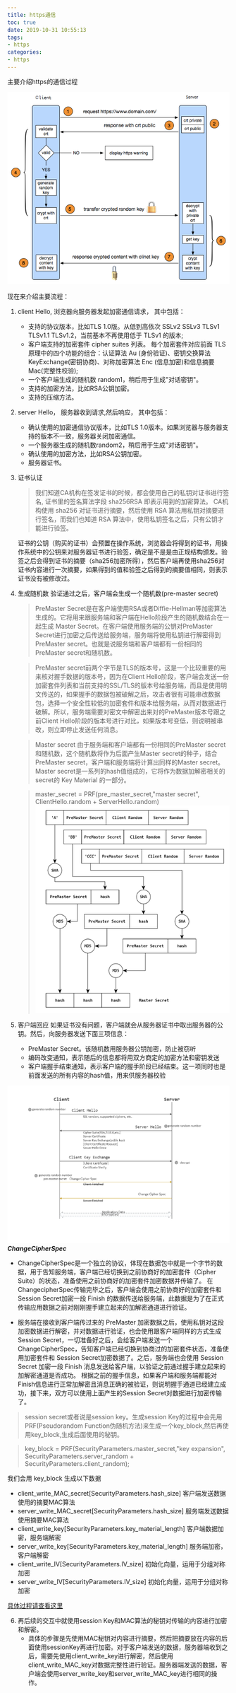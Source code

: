 ```yaml
---
title: https通信
toc: true
date: 2019-10-31 10:55:13
tags:
- https
categories:
- https
---
```


主要介绍https的通信过程

<!--more-->
![图示流程](https://raw.githubusercontent.com/pacoblack/BlogImages/master/https/https1.png)

现在来介绍主要流程：
1. client Hello, 浏览器向服务器发起加密通信请求， 其中包括：
    - 支持的协议版本，比如TLS 1.0版。从低到高依次 SSLv2 SSLv3 TLSv1 TLSv1.1 TLSv1.2，当前基本不再使用低于 TLSv1 的版本;
    - 客户端支持的加密套件 cipher suites 列表。 每个加密套件对应前面 TLS 原理中的四个功能的组合：认证算法 Au (身份验证)、密钥交换算法 KeyExchange(密钥协商)、对称加密算法 Enc (信息加密)和信息摘要 Mac(完整性校验);
    - 一个客户端生成的随机数 random1，稍后用于生成"对话密钥"。
    - 支持的加密方法，比如RSA公钥加密。
    - 支持的压缩方法。

2. server Hello， 服务器收到请求,然后响应， 其中包括：
    - 确认使用的加密通信协议版本，比如TLS 1.0版本。如果浏览器与服务器支持的版本不一致，服务器关闭加密通信。
    - 一个服务器生成的随机数random2，稍后用于生成"对话密钥"。
    - 确认使用的加密方法，比如RSA公钥加密。
    - 服务器证书。

3. 证书认证
    >我们知道CA机构在签发证书的时候，都会使用自己的私钥对证书进行签名, 证书里的签名算法字段 sha256RSA 即表示用到的加密算法。
    CA机构使用 sha256 对证书进行摘要，然后使用 RSA 算法用私钥对摘要进行签名，而我们也知道 RSA 算法中，使用私钥签名之后，只有公钥才能进行验签。

    证书的公钥（购买的证书）会预置在操作系统，浏览器会将得到的证书，用操作系统中的公钥来对服务器证书进行验签，确定是不是是由正规结构颁发。验签之后会得到证书的摘要（sha256加密所得），然后客户端再使用sha256对证书内容进行一次摘要，如果得到的值和验签之后得到的摘要值相同，则表示证书没有被修改过。
4. 生成随机数
    验证通过之后，客户端会生成一个随机数(pre-master secret)
    > PreMaster Secret是在客户端使用RSA或者Diffie-Hellman等加密算法生成的。它将用来跟服务端和客户端在Hello阶段产生的随机数结合在一起生成 Master Secret。在客户端使用服务端的公钥对PreMaster Secret进行加密之后传送给服务端，服务端将使用私钥进行解密得到PreMaster secret。也就是说服务端和客户端都有一份相同的PreMaster secret和随机数。

    > PreMaster secret前两个字节是TLS的版本号，这是一个比较重要的用来核对握手数据的版本号，因为在Client Hello阶段，客户端会发送一份加密套件列表和当前支持的SSL/TLS的版本号给服务端，而且是使用明文传送的，如果握手的数据包被破解之后，攻击者很有可能串改数据包，选择一个安全性较低的加密套件和版本给服务端，从而对数据进行破解。所以，服务端需要对密文中解密出来对的PreMaster版本号跟之前Client Hello阶段的版本号进行对比，如果版本号变低，则说明被串改，则立即停止发送任何消息。

    > Master secret 由于服务端和客户端都有一份相同的PreMaster secret和随机数，这个随机数将作为后面产生Master secret的种子，结合PreMaster secret，客户端和服务端将计算出同样的Master secret。Master secret是一系列的hash值组成的，它将作为数据加解密相关的secret的 Key Material 的一部分。

    > master_secret = PRF(pre_master_secret,"master secret", ClientHello.random +  ServerHello.random)
![Master secret](https://raw.githubusercontent.com/pacoblack/BlogImages/master/https/https2.png)
5. 客户端回应
    如果证书没有问题，客户端就会从服务器证书中取出服务器的公钥。然后，向服务器发送下面三项信息：
    - PreMaster Secret。该随机数用服务器公钥加密，防止被窃听
    - 编码改变通知，表示随后的信息都将用双方商定的加密方法和密钥发送
    - 客户端握手结束通知，表示客户端的握手阶段已经结束。这一项同时也是前面发送的所有内容的hash值，用来供服务器校验

![ChangeCipherSpec](https://raw.githubusercontent.com/pacoblack/BlogImages/master/https/https3.png)
***ChangeCipherSpec***  
- ChangeCipherSpec是一个独立的协议，体现在数据包中就是一个字节的数据，用于告知服务端，客户端已经切换到之前协商好的加密套件（Cipher Suite）的状态，准备使用之前协商好的加密套件加密数据并传输了。
在ChangecipherSpec传输完毕之后，客户端会使用之前协商好的加密套件和Session Secret加密一段 Finish 的数据传送给服务端，此数据是为了在正式传输应用数据之前对刚刚握手建立起来的加解密通道进行验证。

- 服务端在接收到客户端传过来的 PreMaster 加密数据之后，使用私钥对这段加密数据进行解密，并对数据进行验证，也会使用跟客户端同样的方式生成 Session Secret，一切准备好之后，会给客户端发送一个 ChangeCipherSpec，告知客户端已经切换到协商过的加密套件状态，准备使用加密套件和 Session Secret加密数据了。之后，服务端也会使用 Session Secret 加密一段 Finish 消息发送给客户端，以验证之前通过握手建立起来的加解密通道是否成功。
根据之前的握手信息，如果客户端和服务端都能对Finish信息进行正常加解密且消息正确的被验证，则说明握手通道已经建立成功，接下来，双方可以使用上面产生的Session Secret对数据进行加密传输了。

> session secret或者说是session key。生成session Key的过程中会先用 PRF(Pseudorandom Function伪随机方法)来生成一个key_block,然后再使用key_block,生成后面使用的秘钥。

> <p align="left">key_block = PRF(SecurityParameters.master_secret,"key expansion",  SecurityParameters.server_random + SecurityParameters.client_random);</p>

我们会用 key_block 生成以下数据
- client_write_MAC_secret[SecurityParameters.hash_size] 客户端发送数据使用的摘要MAC算法
- server_write_MAC_secret[SecurityParameters.hash_size] 服务端发送数据使用摘要MAC算法
- client_write_key[SecurityParameters.key_material_length] 客户端数据加密，服务端解密
- server_write_key[SecurityParameters.key_material_length] 服务端加密，客户端解密
- client_write_IV[SecurityParameters.IV_size] 初始化向量，运用于分组对称加密
- server_write_IV[SecurityParameters.IV_size] 初始化向量，运用于分组对称加密

[具体过程请查看这里](http://www.moserware.com/2009/06/first-few-milliseconds-of-https.html)

6. 再后续的交互中就使用session Key和MAC算法的秘钥对传输的内容进行加密和解密。
    - 具体的步骤是先使用MAC秘钥对内容进行摘要，然后把摘要放在内容的后面使用sessionKey再进行加密。对于客户端发送的数据，服务器端收到之后，需要先使用client_write_key进行解密，然后使用client_write_MAC_key对数据完整性进行验证。服务器端发送的数据，客户端会使用server_write_key和server_write_MAC_key进行相同的操作。
